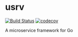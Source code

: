 # usrv
[![Build Status](https://travis-ci.org/achilleasa/usrv.svg?branch=master)](https://travis-ci.org/achilleasa/usrv)
[![codecov](https://codecov.io/gh/achilleasa/usrv/branch/master/graph/badge.svg)](https://codecov.io/gh/achilleasa/usrv)

A microservice framework for Go
